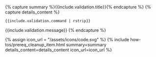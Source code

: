 {% capture summary %}{{include.validation.title}}{% endcapture %}
{% capture details_content %}
```sh
{{include.validation.command | rstrip}}
```

{{include.validation.message}}
{% endcapture %}

{% assign icon_url = "/assets/icons/code.svg" %}
{% include how-tos/prereq_cleanup_item.html summary=summary details_content=details_content icon_url=icon_url %}